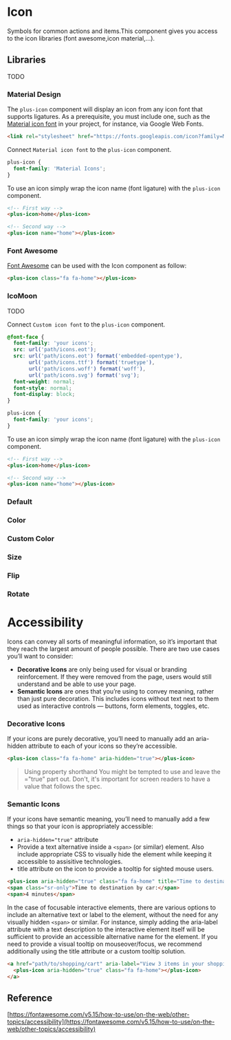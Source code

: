 # Icon
Symbols for common actions and items.This component gives you access to the icon libraries (font awesome,icon material,...).

<Playground />

<Usage />

## Libraries
TODO

### Material Design
The `plus-icon` component will display an icon from any icon font that supports ligatures. As a prerequisite, you must include one, such as the [Material icon font](https://google.github.io/material-design-icons/#icon-font-for-the-web) in your project, for instance, via Google Web Fonts.
```html
<link rel="stylesheet" href="https://fonts.googleapis.com/icon?family=Material+Icons" />
```

Connect `Material icon font` to the `plus-icon` component.
```css
plus-icon {
  font-family: 'Material Icons';
}
```

To use an icon simply wrap the icon name (font ligature) with the `plus-icon` component.
```html
<!-- First way -->
<plus-icon>home</plus-icon>

<!-- Second way -->
<plus-icon name="home"></plus-icon>
```

### Font Awesome
[Font Awesome](https://fontawesome.com/icons) can be used with the Icon component as follow:
```html
<plus-icon class="fa fa-home"></plus-icon>
```

### IcoMoon
TODO

Connect `Custom icon font` to the `plus-icon` component.
```css
@font-face {
  font-family: 'your icons';
  src: url('path/icons.eot');
  src: url('path/icons.eot') format('embedded-opentype'),
       url('path/icons.ttf') format('truetype'),
       url('path/icons.woff') format('woff'),
       url('path/icons.svg') format('svg');
  font-weight: normal;
  font-style: normal;
  font-display: block;
}

plus-icon {
  font-family: 'your icons';
}
```

To use an icon simply wrap the icon name (font ligature) with the `plus-icon` component.
```html
<!-- First way -->
<plus-icon>home</plus-icon>

<!-- Second way -->
<plus-icon name="home"></plus-icon>
```

<Api />

<Examples />

### Default
<Example value="default" />

### Color
<Example value="color" />

### Custom Color
<Example value="custom-color" />

### Size
<Example value="size" />

### Flip
<Example value="flip" />

### Rotate
<Example value="rotate" />

# Accessibility

Icons can convey all sorts of meaningful information, so it’s important that they reach the largest amount of people possible. There are two use cases you’ll want to consider:

- **Decorative Icons** are only being used for visual or branding reinforcement. If they were removed from the page, users would still understand and be able to use your page.
- **Semantic Icons** are ones that you’re using to convey meaning, rather than just pure decoration. This includes icons without text next to them used as interactive controls — buttons, form elements, toggles, etc.

### Decorative Icons
If your icons are purely decorative, you’ll need to manually add an aria-hidden attribute to each of your icons so they’re accessible.

```html
<plus-icon class="fa fa-home" aria-hidden="true"></plus-icon>
```

> Using property shorthand
You might be tempted to use <i aria-hidden></i> and leave the ="true" part out. Don't, it's important for screen readers to have a value that follows the spec.

### Semantic Icons
If your icons have semantic meaning, you’ll need to manually add a few things so that your icon is appropriately accessible:
- `aria-hidden="true"` attribute
- Provide a text alternative inside a `<span>` (or similar) element. Also include appropriate CSS to visually hide the element while keeping it accessible to assisitive technologies.
- title attribute on the icon to provide a tooltip for sighted mouse users.
```html
<plus-icon aria-hidden="true" class="fa fa-home" title="Time to destination by car"></plus-icon>
<span class="sr-only">Time to destination by car:</span>
<span>4 minutes</span>
```
In the case of focusable interactive elements, there are various options to include an alternative text or label to the element, without the need for any visually hidden `<span>` or similar. For instance, simply adding the aria-label attribute with a text description to the interactive element itself will be sufficient to provide an accessible alternative name for the element. If you need to provide a visual tooltip on mouseover/focus, we recommend additionally using the title attribute or a custom tooltip solution.
```html
<a href="path/to/shopping/cart" aria-label="View 3 items in your shopping cart">
  <plus-icon aria-hidden="true" class="fa fa-home"></plus-icon>
</a>
```
## Reference
[https://fontawesome.com/v5.15/how-to-use/on-the-web/other-topics/accessibility](https://fontawesome.com/v5.15/how-to-use/on-the-web/other-topics/accessibility)